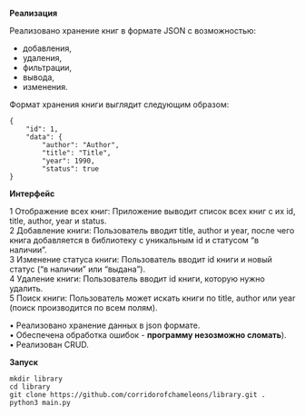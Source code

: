 **Реализация**

Реализовано хранение книг в формате JSON с возможностью:
- добавления,
- удаления,
- фильтрации,
- вывода,
- изменения.

Формат хранения книги выглядит следующим образом:

    {
        "id": 1,
        "data": {
            "author": "Author",
            "title": "Title",
            "year": 1990,
            "status": true
    }

**Интерфейс**

 1 Отображение всех книг: Приложение выводит список всех книг с их id, title, author, year и status.</br>
 2 Добавление книги: Пользователь вводит title, author и year, после чего книга добавляется в библиотеку с уникальным id и статусом “в наличии”.</br>
 3 Изменение статуса книги: Пользователь вводит id книги и новый статус (“в наличии” или “выдана”).</br>
 4 Удаление книги: Пользователь вводит id книги, которую нужно удалить.</br>
 5 Поиск книги: Пользователь может искать книги по title, author или year (поиск производится по всем полям).</br>

 • Реализовано хранение данных в json формате.</br>
 • Обеспечена обработка ошибок - **программу незозможно сломать**).</br>
 • Реализован CRUD.</br>

**Запуск**

```commandline
mkdir library
cd library
git clone https://github.com/corridorofchameleons/library.git .
python3 main.py
```